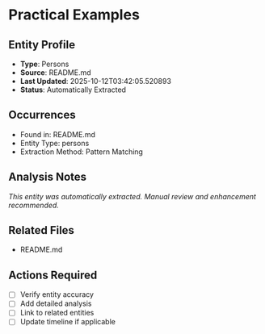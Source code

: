 # Practical Examples

## Entity Profile
- **Type**: Persons
- **Source**: README.md
- **Last Updated**: 2025-10-12T03:42:05.520893
- **Status**: Automatically Extracted

## Occurrences
- Found in: README.md
- Entity Type: persons
- Extraction Method: Pattern Matching

## Analysis Notes
*This entity was automatically extracted. Manual review and enhancement recommended.*

## Related Files
- README.md

## Actions Required
- [ ] Verify entity accuracy
- [ ] Add detailed analysis
- [ ] Link to related entities
- [ ] Update timeline if applicable
